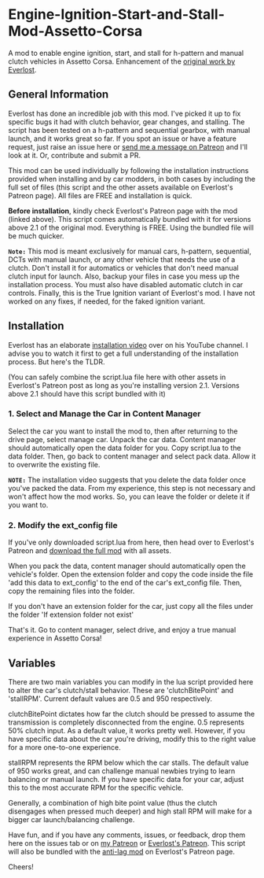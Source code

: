 # Engine-Ignition-Start-and-Stall-Mod-Assetto-Corsa
A mod to enable engine ignition, start, and stall for h-pattern and manual clutch vehicles in Assetto Corsa. Enhancement of the [original work by Everlost](https://www.patreon.com/posts/assetto-corsa-99700598). 

## General Information

Everlost has done an incredible job with this mod. I've picked it up to fix specific bugs it had with clutch behavior, gear changes, and stalling. The script has been tested on a h-pattern and sequential gearbox, with manual launch, and it works great so far. If you spot an issue or have a feature request, just raise an issue here or [send me a message on Patreon](www.patreon.com/IanOmondi) and I'll look at it. Or, contribute and submit a PR.

This mod can be used individually by following the installation instructions provided when installing and by car modders, in both cases by including the full set of files (this script and the other assets available on Everlost's Patreon page). All files are FREE and installation is quick. 

**Before installation**, kindly check Everlost's Patreon page with the mod (linked above). This script comes automatically bundled with it for versions above 2.1 of the original mod. Everything is FREE. Using the bundled file will be much quicker.




**``Note:``** This mod is meant exclusively for manual cars, h-pattern, sequential, DCTs with manual launch, or any other vehicle that needs the use of a clutch. Don't install it for automatics or vehicles that don't need manual clutch input for launch. Also, backup your files in case you mess up the installation process. You must also have disabled automatic clutch in car controls. Finally, this is the True Ignition variant of Everlost's mod. I have not worked on any fixes, if needed, for the faked ignition variant.




## Installation

Everlost has an elaborate [installation video](https://www.youtube.com/watch?v=B1rOc_Oanfk) over on his YouTube channel. I advise you to watch it first to get a full understanding of the installation process. But here's the TLDR. 

(You can safely combine the script.lua file here with other assets in Everlost's Patreon post as long as you're installing version 2.1. Versions above 2.1 should have this script bundled with it)

### 1. Select and Manage the Car in Content Manager

Select the car you want to install the mod to, then after returning to the drive page, select manage car. Unpack the car data. Content manager should automatically open the data folder for you. Copy script.lua to the data folder. Then, go back to content manager and select pack data. Allow it to overwrite the existing file.

**``NOTE:``** The installation video suggests that you delete the data folder once you've packed the data. From my experience, this step is not necessary and won't affect how the mod works. So, you can leave the folder or delete it if you want to. 

### 2. Modify the ext_config file

If you've only downloaded script.lua from here, then head over to Everlost's Patreon and [download the full mod](https://www.patreon.com/posts/assetto-corsa-99700598) with all assets. 

When you pack the data, content manager should automatically open the vehicle's folder. Open the extension folder and copy the code inside the file 'add this data to ext_config' to the end of the car's ext_config file. Then, copy the remaining files into the folder.

If you don't have an extension folder for the car, just copy all the files under the folder 'If extension folder not exist'

That's it. Go to content manager, select drive, and enjoy a true manual experience in Assetto Corsa!


## Variables

There are two main variables you can modify in the lua script provided here to alter the car's clutch/stall behavior. These are 'clutchBitePoint' and 'stallRPM'. Current default values are 0.5 and 950 respectively.

clutchBitePoint dictates how far the clutch should be pressed to assume the transmission is completely disconnected from the engine. 0.5 represents 50% clutch input. As a default value, it works pretty well. However, if you have specific data about the car you're driving, modify this to the right value for a more one-to-one experience.

stallRPM represents the RPM below which the car stalls. The default value of 950 works great, and can challenge manual newbies trying to learn balancing or manual launch. If you have specific data for your car, adjust this to the most accurate RPM for the specific vehicle.

Generally, a combination of high bite point value (thus the clutch disengages when pressed much deeper) and high stall RPM will make for a bigger car launch/balancing challenge. 

Have fun, and if you have any comments, issues, or feedback, drop them here on the issues tab or on [my Patreon](www.patreon.com/IanOmondi) or [Everlost's Patreon](https://www.patreon.com/posts/assetto-corsa-99700598). This script will also be bundled with the [anti-lag mod](https://www.patreon.com/posts/102221221) on Everlost's Patreon page.

Cheers!
